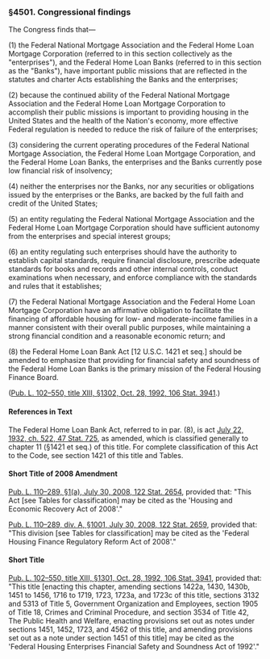 ### §4501. Congressional findings ###

The Congress finds that—

[]()

(1) the Federal National Mortgage Association and the Federal Home Loan Mortgage Corporation (referred to in this section collectively as the "enterprises"), and the Federal Home Loan Banks (referred to in this section as the "Banks"), have important public missions that are reflected in the statutes and charter Acts establishing the Banks and the enterprises;

[]()

(2) because the continued ability of the Federal National Mortgage Association and the Federal Home Loan Mortgage Corporation to accomplish their public missions is important to providing housing in the United States and the health of the Nation's economy, more effective Federal regulation is needed to reduce the risk of failure of the enterprises;

[]()

(3) considering the current operating procedures of the Federal National Mortgage Association, the Federal Home Loan Mortgage Corporation, and the Federal Home Loan Banks, the enterprises and the Banks currently pose low financial risk of insolvency;

[]()

(4) neither the enterprises nor the Banks, nor any securities or obligations issued by the enterprises or the Banks, are backed by the full faith and credit of the United States;

[]()

(5) an entity regulating the Federal National Mortgage Association and the Federal Home Loan Mortgage Corporation should have sufficient autonomy from the enterprises and special interest groups;

[]()

(6) an entity regulating such enterprises should have the authority to establish capital standards, require financial disclosure, prescribe adequate standards for books and records and other internal controls, conduct examinations when necessary, and enforce compliance with the standards and rules that it establishes;

[]()

(7) the Federal National Mortgage Association and the Federal Home Loan Mortgage Corporation have an affirmative obligation to facilitate the financing of affordable housing for low- and moderate-income families in a manner consistent with their overall public purposes, while maintaining a strong financial condition and a reasonable economic return; and

[]()

(8) the Federal Home Loan Bank Act [12 U.S.C. 1421 et seq.] should be amended to emphasize that providing for financial safety and soundness of the Federal Home Loan Banks is the primary mission of the Federal Housing Finance Board.

([Pub. L. 102–550, title XIII, §1302, Oct. 28, 1992, 106 Stat. 3941](/statviewer.htm?volume=106&page=3941).)

#### References in Text ####

The Federal Home Loan Bank Act, referred to in par. (8), is act [July 22, 1932, ch. 522, 47 Stat. 725](/statviewer.htm?volume=47&page=725), as amended, which is classified generally to chapter 11 (§1421 et seq.) of this title. For complete classification of this Act to the Code, see section 1421 of this title and Tables.

#### Short Title of 2008 Amendment ####

[Pub. L. 110–289, §1(a), July 30, 2008, 122 Stat. 2654](/statviewer.htm?volume=122&page=2654), provided that: "This Act [see Tables for classification] may be cited as the 'Housing and Economic Recovery Act of 2008'."

[Pub. L. 110–289, div. A, §1001, July 30, 2008, 122 Stat. 2659](/statviewer.htm?volume=122&page=2659), provided that: "This division [see Tables for classification] may be cited as the 'Federal Housing Finance Regulatory Reform Act of 2008'."

#### Short Title ####

[Pub. L. 102–550, title XIII, §1301, Oct. 28, 1992, 106 Stat. 3941](/statviewer.htm?volume=106&page=3941), provided that: "This title [enacting this chapter, amending sections 1422a, 1430, 1430b, 1451 to 1456, 1716 to 1719, 1723, 1723a, and 1723c of this title, sections 3132 and 5313 of Title 5, Government Organization and Employees, section 1905 of Title 18, Crimes and Criminal Procedure, and section 3534 of Title 42, The Public Health and Welfare, enacting provisions set out as notes under sections 1451, 1452, 1723, and 4562 of this title, and amending provisions set out as a note under section 1451 of this title] may be cited as the 'Federal Housing Enterprises Financial Safety and Soundness Act of 1992'."
